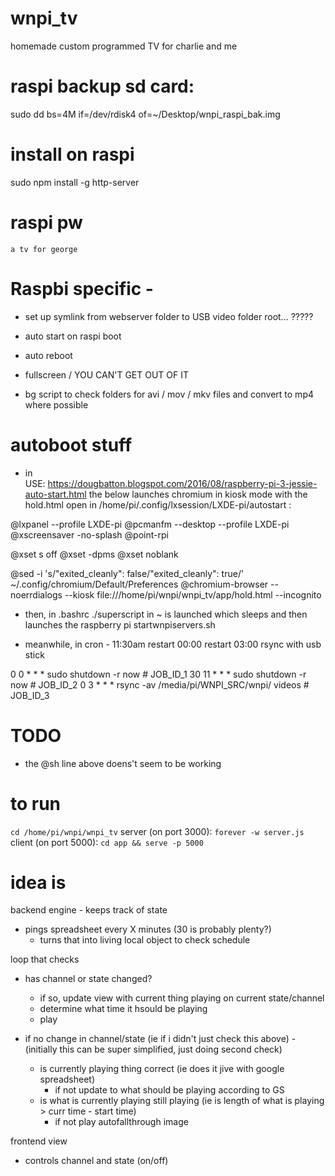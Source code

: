 # wnpi_tv
homemade custom programmed TV for charlie and me


# raspi backup sd card:
sudo dd bs=4M if=/dev/rdisk4 of=~/Desktop/wnpi_raspi_bak.img


# install on raspi
sudo npm install -g http-server


# raspi pw
`a tv for george`


# Raspbi specific -
- set up symlink from webserver folder to USB video folder root... ?????
- auto start on raspi boot
- auto reboot
- fullscreen / YOU CAN'T GET OUT OF IT


- bg script to check folders for avi / mov / mkv files and convert to mp4 where possible



# autoboot stuff
- in 	
USE: https://dougbatton.blogspot.com/2016/08/raspberry-pi-3-jessie-auto-start.html
the below launches chromium in kiosk mode with the hold.html open
in /home/pi/.config/lxsession/LXDE-pi/autostart  :

@lxpanel --profile LXDE-pi
@pcmanfm --desktop --profile LXDE-pi
@xscreensaver -no-splash
@point-rpi

@xset s off
@xset -dpms
@xset noblank

@sed -i 's/"exited_cleanly": false/"exited_cleanly": true/' ~/.config/chromium/Default/Preferences
@chromium-browser --noerrdialogs --kiosk file:///home/pi/wnpi/wnpi_tv/app/hold.html --incognito



- then, in .bashrc ./superscript in ~ is launched
which sleeps and then launches the raspberry pi startwnpiservers.sh

- meanwhile, in cron -
11:30am restart
00:00 restart
03:00 rsync with usb stick

0 0 * * * sudo shutdown -r now # JOB_ID_1
30 11 * * * sudo shutdown -r now # JOB_ID_2
0 3 * * * rsync -av /media/pi/WNPI_SRC/wnpi/ videos # JOB_ID_3



# TODO
- the @sh line above doens't seem to be working

# to run
`cd /home/pi/wnpi/wnpi_tv`
server (on port 3000): `forever -w server.js `
client (on port 5000): `cd app && serve -p 5000`


# idea is

backend engine - keeps track of state
- pings spreadsheet every X minutes (30 is probably plenty?)
	- turns that into living local object to check schedule


loop that checks
- has channel or state changed?
	- if so, update view with current thing playing on current state/channel
	- determine what time it hsould be playing
	- play

- if no change in channel/state (ie if i didn't just check this above) -
(initially this can be super simplified, just doing second check)
	- is currently playing thing correct (ie does it jive with google spreadsheet)
		- if not update to what should be playing according to GS
	- is what is currently playing still playing (ie is length of what is playing > curr time - start time)
		- if not play autofallthrough image



frontend view
- controls channel and state (on/off)

